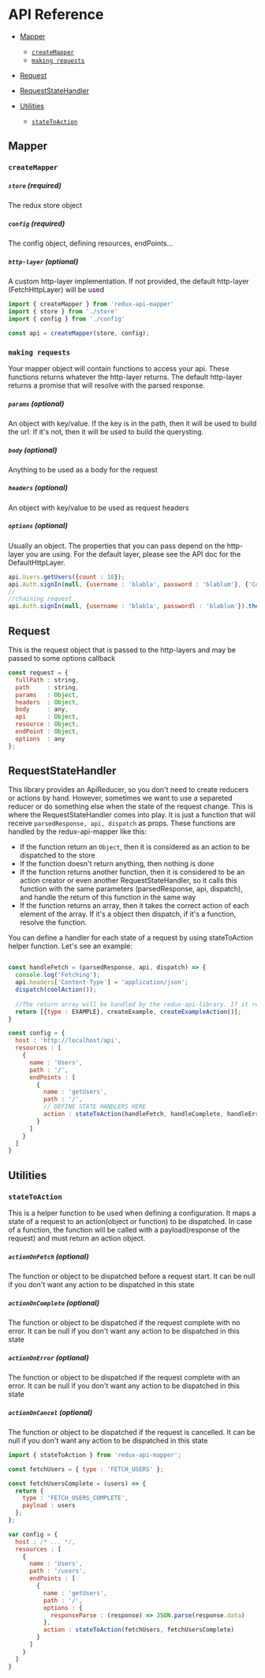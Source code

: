 # API Reference

- [Mapper](#mapper)
  - [`createMapper`](#createMapper)
  - [`making requests`](#makingRequests)
  
- [Request](#request)   
 
- [RequestStateHandler](#requestStateHandler)
          
- [Utilities](#utilities)
  - [`stateToAction`](#stateToAction)

## Mapper

### `createMapper`
##### `store` (required)
The redux store object

##### `config` (required)
The config object, defining resources, endPoints...

##### `http-layer` (optional)
A custom http-layer implementation. If not provided, the default http-layer (FetchHttpLayer) will be used

```js
import { createMapper } from 'redux-api-mapper'
import { store } from './store'
import { config } from './config'

const api = createMapper(store, config);
```

### `making requests`
Your mapper object will contain functions to access your api.
These functions returns whatever the http-layer returns. The default http-layer returns a promise that will resolve with the parsed response.

##### `params` (optional)
An object with key/value. If the key is in the path, then it will be used to build the url. If it's not, then it will be used to build the querysting.

##### `body` (optional)
Anything to be used as a body for the request

##### `headers` (optional)
An object with key/value to be used as request headers

##### `options` (optional)
Usually an object. The properties that you can pass depend on the http-layer you are using. For the default layer, please see the API doc for the DefaultHttpLayer.

```js
api.Users.getUsers({count : 10});
api.Auth.signIn(null, {username : 'blabla', password : 'blablum'}, {'Content-Type' : 'application/json'});
//
//chaining request
api.Auth.signIn(null, {username : 'blabla', passwordl : 'blablum'}).then(api.Users.getUsers());
```

## Request
This is the request object that is passed to the http-layers and may be passed to some options callback

```js
const request = {
  fullPath : string, 
  path     : string, 
  params   : Object, 
  headers  : Object, 
  body     : any, 
  api      : Object,
  resource : Object,
  endPoint : Object,
  options  : any
};
```

## RequestStateHandler
This library provides an ApiReducer, so you don't need to create reducers or actions by hand. However, sometimes we want to use a separeted reducer or do something else when the state of the request change. This is where the RequestStateHandler comes into play. It is just a function that will receive `parsedResponse, api, dispatch` as props. These functions are handled by the redux-api-mapper like this:
* If the function return an `Object`, then it is considered as an action to be dispatched to the store
* If the function doesn't return anything, then nothing is done
* If the function returns another function, then it is considered to be an action creator or even another RequestStateHandler, so it calls this function with the same parameters (parsedResponse, api, dispatch), and handle the return of this function in the same way
* If the function returns an array, then it takes the correct action of each element of the array. If it's a object then dispatch, if it's a function, resolve the function.

You can define a handler for each state of a request by using stateToAction helper function. Let's see an example:

```js

const handleFetch = (parsedResponse, api, dispatch) => {
  console.log('Fetching');
  api.headers['Content-Type'] = 'application/json';
  dispatch(coolAction());
  
  //The return array will be handled by the redux-api-library. If it returns an object, it will dispatch to the store
  return [{type : EXAMPLE}, createExample, createExampleAction()];
}

const config = {
  host : 'http://localhost/api',
  resources : [
    {
      name : 'Users',
      path : '/',
      endPoints : [
        {
          name : 'getUsers',
          path : '/',
          // DEFINE STATE HANDLERS HERE
          action : stateToAction(handleFetch, handleComplete, handleError, handleCancelled)
        }
      ]
    }
  ]
}

``` 

## Utilities

### `stateToAction`

This is a helper function to be used when defining a configuration. It maps a state of a request to an action(object or function) to be dispatched. In case of a function, the function will be called with a payload(response of the request) and must return an action object.

##### `actionOnFetch` (optional)
The function or object to be dispatched before a request start. It can be null if you don't want any action to be dispatched in this state

##### `actionOnComplete` (optional)
The function or object to be dispatched if the request complete with no error. It can be null if you don't want any action to be dispatched in this state

##### `actionOnError` (optional)
The function or object to be dispatched if the request complete with an error. It can be null if you don't want any action to be dispatched in this state

##### `actionOnCancel` (optional)
The function or object to be dispatched if the request is cancelled. It can be null if you don't want any action to be dispatched in this state

```js
import { stateToAction } from 'redux-api-mapper';

const fetchUsers = { type : 'FETCH_USERS' };

const fetchUsersComplete = (users) => {
  return {
    type : 'FETCH_USERS_COMPLETE',
    payload : users
  };
};

var config = {
  host : /* ... */,
  resources : [
    {
      name : 'Users',
      path : '/users',
      endPoints : [
        {
          name : 'getUsers',
          path : '/',
          options : {
            responseParse : (response) => JSON.parse(response.data)
          },
          action : stateToAction(fetchUsers, fetchUsersComplete)
        }
      ]
    }
  ]
}
```
